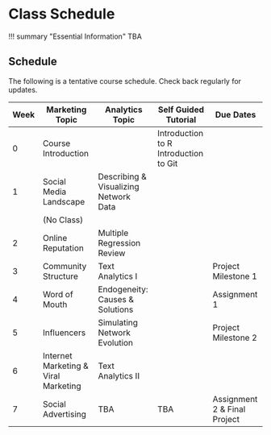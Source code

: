 # Class Schedule

!!! summary "Essential Information"
    TBA

## Schedule

The following is a tentative course schedule.
Check back regularly for updates.

| Week | Marketing Topic                       | Analytics Topic                        | Self Guided Tutorial                  | Due Dates                        |
|------|---------------------------------------|----------------------------------------|---------------------------------------|----------------------------------|
| 0    |  Course Introduction          |                                        | Introduction to R Introduction to Git |                                  |
| 1    | Social Media Landscape                | Describing & Visualizing  Network Data |                                       |                                  |
|      |  (No Class)                    |                                        |                                       |                                  |
| 2    | Online Reputation                     | Multiple Regression Review             |                                       |                                  |
| 3    | Community Structure                   | Text Analytics I                       |                                       | Project Milestone 1              |
| 4    | Word of Mouth                         | Endogeneity: Causes &  Solutions       |                                       | Assignment 1               |
| 5    | Influencers                           | Simulating Network Evolution           |                                       | Project Milestone 2              |
| 6    | Internet Marketing  & Viral Marketing | Text Analytics II                      |                                       |                                  |
| 7    | Social Advertising                    | TBA                                    | TBA                                   | Assignment 2 & Final Project |
